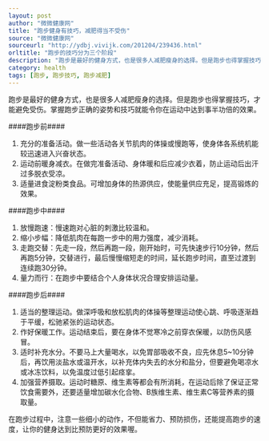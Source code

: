 ```yaml
---
layout: post
author: "微微健康网"
title: "跑步健身有技巧，减肥得当不受伤"
source: "微微健康网"
sourceurl: "http://ydbj.vivijk.com/201204/239436.html"
orltitle: "跑步的技巧分为三个阶段"
description: "跑步是最好的健身方式，也是很多人减肥瘦身的选择。但是跑步也得掌握技巧，才能避免受伤。掌握跑步正确的姿势和技巧就能令你在运动中达到事半功倍的效果。"
category: health
tags: [跑步, 跑步技巧, 跑步减肥]
---
```


跑步是最好的健身方式，也是很多人减肥瘦身的选择。但是跑步也得掌握技巧，才能避免受伤。掌握跑步正确的姿势和技巧就能令你在运动中达到事半功倍的效果。

####跑步前####

1. 充分的准备活动。做一些活动各关节肌肉的体操或慢跑等，使身体各系统机能较迅速进入兴奋状态。
2. 运动前暖身减衣。在做完准备活动、身体暖和后应减少衣着，防止运动后出汗过多脱衣受凉。
3. 适量进食淀粉类食品。可增加身体的热源供应，使能量供应充足，提高锻炼的效果。

####跑步中####

1. 放慢跑速：慢速跑对心脏的刺激比较温和。
2. 缩小步幅：降低肌肉在每跑一步中的用力强度，减少消耗。
3. 走跑交替：先走一段，然后再跑一段，刚开始时，可先快速步行10分钟，然后再跑5分钟，交替进行，最后慢慢缩短走的时间，延长跑步时间，直至过渡到连续跑30分钟。
4. 量力而行：在跑步中要结合个人身体状况合理安排运动量。

####跑步后####

1. 适当的整理运动。做深呼吸和放松肌肉的体操等整理运动使心跳、呼吸逐渐趋于平缓，松驰紧张的运动状态。
2. 作好保暖工作。运动结束后，要在身体不觉寒冷之前穿衣保暖，以防伤风感冒。
3. 适时补充水分。不要马上大量喝水，以免胃部吸收不良，应先休息5~10分钟后，再饮用淡盐水或温开水，以补充体内失去的水分和盐分，但要避免喝凉水或冰冻饮料，以免温度过低引起痉挛。
4. 加强营养摄取。运动时糖原、维生素等都会有所消耗，在运动后除了保证正常饮食需要外，还要适量增加碳水化合物、B族维生素、维生素C等营养素的摄取量。

在跑步过程中，注意一些细小的动作，不但能省力、预防损伤，还能提高跑步的速度，让你的健身达到比预防更好的效果喔。
